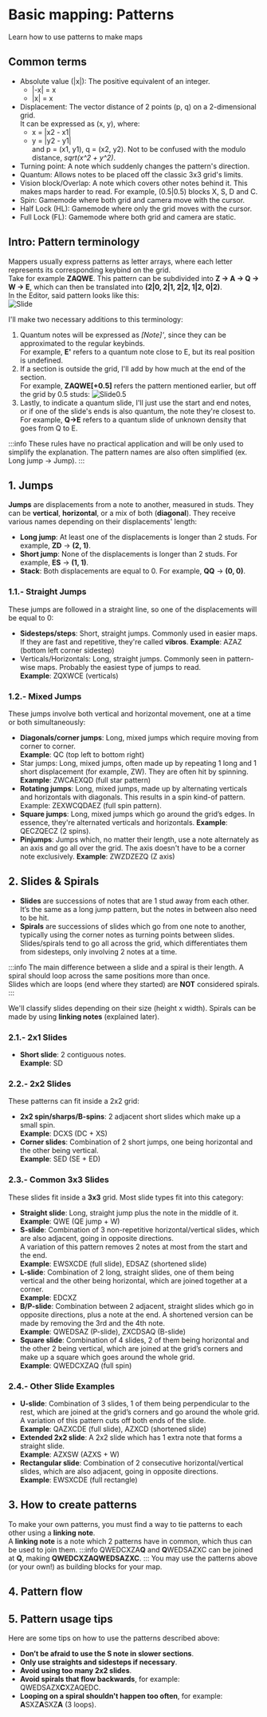 # Basic mapping: Patterns
Learn how to use patterns to make maps

## Common terms
- Absolute value (|x|): The positive equivalent of an integer.
  - |-x| = x
  - |x| = x  
- Displacement: The vector distance of 2 points (p, q) on a 2-dimensional grid.   
It can be expressed as (x, y), where:
  - x = |x2 - x1|
  - y = |y2 - y1|  
and p = (x1, y1), q = (x2, y2).
Not to be confused with the modulo distance, _sqrt(x^2 + y^2)_.
- Turning point: A note which suddenly changes the pattern's direction.
- Quantum: Allows notes to be placed off the classic 3x3 grid's limits.
- Vision block/Overlap: A note which covers other notes behind it. This makes maps harder to read. For example, (0.5|0.5) blocks X, S, D and C.
- Spin: Gamemode where both grid and camera move with the cursor.
- Half Lock (HL): Gamemode where only the grid moves with the cursor.
- Full Lock (FL): Gamemode where both grid and camera are static.

## Intro: Pattern terminology
Mappers usually express patterns as letter arrays, where each letter represents its corresponding keybind on the grid.  
Take for example **ZAQWE**. This pattern can be subdivided into **Z -> A -> Q -> W -> E**, 
which can then be translated into **(2|0, 2|1, 2|2, 1|2, 0|2)**.  
In the Editor, said pattern looks like this:  
![Slide](../../public/mapping/slide.jpg)  

I'll make two necessary additions to this terminology:
1. Quantum notes will be expressed as _[Note]'_, since they can be approximated to the regular keybinds.  
For example, **E'** refers to a quantum note close to E, but its real position is undefined.
2. If a section is outside the grid, I'll add by how much at the end of the section.  
For example, **ZAQWE[+0.5]** refers the pattern mentioned earlier, but off the grid by 0.5 studs:
![Slide0.5](../../public/mapping/slide05.jpg)
3. Lastly, to indicate a quantum slide, I'll just use the start and end notes, or if one of the slide's ends is also quantum, the note they're closest to.
   For example, **Q->E** refers to a quantum slide of unknown density that goes from Q to E.

:::info
These rules have no practical application and will be only used to simplify the explanation. 
The pattern names are also often simplified (ex. Long jump -> Jump).
:::

## 1. Jumps
**Jumps** are displacements from a note to another, measured in studs. They can be **vertical**, **horizontal**, or a mix of both (**diagonal**).
They receive various names depending on their displacements' length:
- **Long jump**: At least one of the displacements is longer than 2 studs. For example, **ZD** -> **(2, 1)**.
- **Short jump**: None of the displacements is longer than 2 studs. For example, **ES** -> **(1, 1)**.
- **Stack**: Both displacements are equal to 0. For example, **QQ** -> **(0, 0)**.

### 1.1.- Straight Jumps
These jumps are followed in a straight line, so one of the displacements will be equal to 0:
- **Sidesteps/steps**: Short, straight jumps. Commonly used in easier maps. If they are fast and repetitive, they're called **vibros**.
**Example**: AZAZ (bottom left corner sidestep)
- Verticals/Horizontals: Long, straight jumps. Commonly seen in pattern-wise maps. Probably the easiest type of jumps to read.  
**Example**: ZQXWCE (verticals)

### 1.2.- Mixed Jumps
These jumps involve both vertical and horizontal movement, one at a time or both simultaneously:
- **Diagonals/corner jumps**: Long, mixed jumps which require moving from corner to corner.    
**Example**: QC (top left to bottom right)
- Star jumps: Long, mixed jumps, often made up by repeating 1 long and 1 short displacement (for example, ZW). They are often hit by spinning. 
**Example**: ZWCAEXQD (full star pattern)
- **Rotating jumps**: Long, mixed jumps, made up by alternating verticals and horizontals with diagonals. This results in a spin kind-of pattern.
  Example: ZEXWCQDAEZ (full spin pattern).
- **Square jumps**: Long, mixed jumps which go around the grid’s edges. In essence, they're alternated verticals and horizontals.
**Example**: QECZQECZ (2 spins).
- **Pinjumps**: Jumps which, no matter their length, use a note alternately as an axis and go all over the grid. The axis doesn't have to be a corner note exclusively.
**Example**: ZWZDZEZQ (Z axis)

## 2. Slides & Spirals
- **Slides** are successions of notes that are 1 stud away from each other. It’s the same as a long jump pattern, but the notes in between also need to be hit.
- **Spirals** are successions of slides which go from one note to another, typically using the corner notes as turning points between slides.  
Slides/spirals tend to go all across the grid, which differentiates them from sidesteps, only involving 2 notes at a time. 

:::info
The main difference between a slide and a spiral is their length. A spiral should loop across the same positions more than once.  
Slides which are loops (end where they started) are **NOT** considered spirals.
:::  

We'll classify slides depending on their size (height x width). Spirals can be made by using **linking notes** (explained later).

### 2.1.- 2x1 Slides
- **Short slide**: 2 contiguous notes.  
**Example**: SD

### 2.2.- 2x2 Slides
These patterns can fit inside a 2x2 grid:
- **2x2 spin/sharps/B-spins**: 2 adjacent short slides which make up a small spin.  
**Example**: DCXS (DC + XS)
- **Corner slides**: Combination of 2 short jumps, one being horizontal and the other being vertical.  
**Example**: SED (SE + ED)

### 2.3.- Common 3x3 Slides
These slides fit inside a **3x3** grid. Most slide types fit into this category:
- **Straight slide**: Long, straight jump plus the note in the middle of it.  
**Example**: QWE (QE jump + W)
- **S-slide**: Combination of 3 non-repetitive horizontal/vertical slides, which are also adjacent, going in opposite directions.  
A variation of this pattern removes 2 notes at most from the start and the end.  
**Example**: EWSXCDE (full slide), EDSAZ (shortened slide)
- **L-slide**: Combination of 2 long, straight slides, one of them being vertical and the other being horizontal, which are joined together at a corner.  
**Example**: EDCXZ
- **B/P-slide**: Combination between 2 adjacent, straight slides which go in opposite directions, plus a note at the end.
A shortened version can be made by removing the 3rd and the 4th note.  
**Example**: QWEDSAZ (P-slide), ZXCDSAQ (B-slide)
- **Square slide**: Combination of 4 slides, 2 of them being horizontal and the other 2 being vertical, which are joined at the grid’s corners and make up a square which goes around the whole grid.  
**Example**: QWEDCXZAQ (full spin)

### 2.4.- Other Slide Examples
- **U-slide**: Combination of 3 slides, 1 of them being perpendicular to the rest, which are joined at the grid’s corners and go around the whole grid.  
A variation of this pattern cuts off both ends of the slide.  
**Example**: QAZXCDE (full slide), AZXCD (shortened slide)
- **Extended 2x2 slide**: A 2x2 slide which has 1 extra note that forms a straight slide.  
**Example**: AZXSW (AZXS + W)
- **Rectangular slide**: Combination of 2 consecutive horizontal/vertical slides, which are also adjacent, going in opposite directions.  
**Example**: EWSXCDE (full rectangle)

## 3. How to create patterns
To make your own patterns, you must find a way to tie patterns to each other using a **linking note**.  
A **linking note** is a note which 2 patterns have in common, which thus can be used to join them.
:::info
QWEDCXZA**Q** and **Q**WEDSAZXC can be joined at **Q**, making **QWEDCXZAQWEDSAZXC**.
:::
You may use the patterns above (or your own!) as building blocks for your map.

## 4. Pattern flow

## 5. Pattern usage tips
Here are some tips on how to use the patterns described above:
- **Don’t be afraid to use the S note in slower sections**.
- **Only use straights and sidesteps if necessary**.
- **Avoid using too many 2x2 slides**.
- **Avoid spirals that flow backwards**, for example: QWEDSAZX**C**XZAQEDC.
- **Looping on a spiral shouldn't happen too often**, for example: **A**SXZ**A**SXZ**A** (3 loops).
